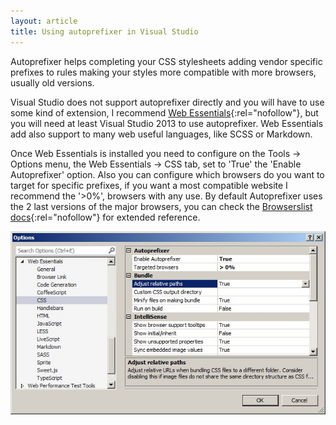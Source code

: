 ```yaml
---
layout: article
title: Using autoprefixer in Visual Studio
---
```


Autoprefixer helps completing your CSS stylesheets adding vendor specific prefixes to rules making your styles more compatible with more browsers, usually old versions.

Visual Studio does not support autoprefixer directly and you will have to use some kind of extension, I recommend [Web Essentials][1]{:rel="nofollow"}, but you will need at least Visual Studio 2013 to use autoprefixer. Web Essentials add also support to many web useful languages, like SCSS or Markdown.

Once Web Essentials is installed you need to configure on the Tools -> Options menu, the Web Essentials -> CSS tab, set to 'True' the 'Enable Autoprefixer' option. Also you can configure which browsers do you want to target for specific prefixes, if you want a most compatible website I recommend the '>0%', browsers with any use. By default Autoprefixer uses the 2 last versions of the major browsers, you can check the [Browserslist docs][2]{:rel="nofollow"} for extended reference.

![Autoprefixer config](/images/posts/autoprefixer.jpg)



[1]: http://vswebessentials.com/
[2]: https://github.com/ai/browserslist#queries